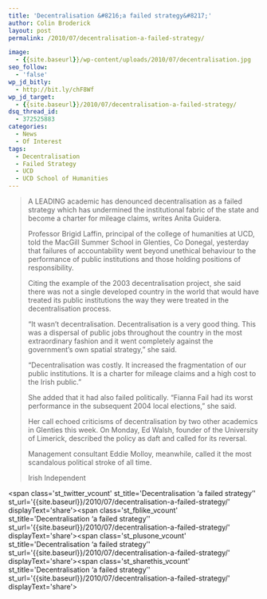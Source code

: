 ```yaml
---
title: 'Decentralisation &#8216;a failed strategy&#8217;'
author: Colin Broderick
layout: post
permalink: /2010/07/decentralisation-a-failed-strategy/

image:
  - {{site.baseurl}}/wp-content/uploads/2010/07/decentralisation.jpg
seo_follow:
  - 'false'
wp_jd_bitly:
  - http://bit.ly/chF8Wf
wp_jd_target:
  - {{site.baseurl}}/2010/07/decentralisation-a-failed-strategy/
dsq_thread_id:
  - 372525883
categories:
  - News
  - Of Interest
tags:
  - Decentralisation
  - Failed Strategy
  - UCD
  - UCD School of Humanities
---
```

> A LEADING academic has denounced decentralisation as a failed strategy which has undermined the institutional fabric of the state and become a charter for mileage claims, writes Anita Guidera.
> 
> Professor Brigid Laffin, principal of the college of humanities at UCD, told the MacGill Summer School in Glenties, Co Donegal, yesterday that failures of accountability went beyond unethical behaviour to the performance of public institutions and those holding positions of responsibility.
> 
> <!--more-->Citing the example of the 2003 decentralisation project, she said there was not a single developed country in the world that would have treated its public institutions the way they were treated in the decentralisation process.
> 
> &#8220;It wasn&#8217;t decentralisation. Decentralisation is a very good thing. This was a dispersal of public jobs throughout the country in the most extraordinary fashion and it went completely against the government&#8217;s own spatial strategy,&#8221; she said.
> 
> &#8220;Decentralisation was costly. It increased the fragmentation of our public institutions. It is a charter for mileage claims and a high cost to the Irish public.&#8221;
> 
> She added that it had also failed politically. &#8220;Fianna Fail had its worst performance in the subsequent 2004 local elections,&#8221; she said.
> 
> Her call echoed criticisms of decentralisation by two other academics in Glenties this week. On Monday, Ed Walsh, founder of the University of Limerick, described the policy as daft and called for its reversal.
> 
> Management consultant Eddie Molloy, meanwhile, called it the most scandalous political stroke of all time.
> 
> Irish Independent

<span class='st\_twitter\_vcount' st\_title='Decentralisation &#8216;a failed strategy&#8217;' st\_url='{{site.baseurl}}/2010/07/decentralisation-a-failed-strategy/' displayText='share'></span><span class='st\_fblike\_vcount' st\_title='Decentralisation &#8216;a failed strategy&#8217;' st\_url='{{site.baseurl}}/2010/07/decentralisation-a-failed-strategy/' displayText='share'></span><span class='st\_plusone\_vcount' st\_title='Decentralisation &#8216;a failed strategy&#8217;' st\_url='{{site.baseurl}}/2010/07/decentralisation-a-failed-strategy/' displayText='share'></span><span class='st\_sharethis\_vcount' st\_title='Decentralisation &#8216;a failed strategy&#8217;' st\_url='{{site.baseurl}}/2010/07/decentralisation-a-failed-strategy/' displayText='share'></span>